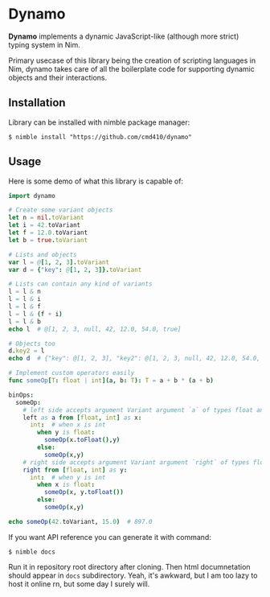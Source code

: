 # Dynamo

**Dynamo** implements a dynamic JavaScript-like (although more strict) typing system in Nim.

Primary usecase of this library being the creation of scripting languages
in Nim, dynamo takes care of all the boilerplate code for supporting
dynamic objects and their interactions.

## Installation

Library can be installed with nimble package manager:

```console
$ nimble install "https://github.com/cmd410/dynamo"
```

## Usage

Here is some demo of what this library is capable of:

```nim
import dynamo

# Create some variant objects
let n = nil.toVariant
let i = 42.toVariant
let f = 12.0.toVariant
let b = true.toVariant

# Lists and objects
var l = @[1, 2, 3].toVariant
var d = {"key": @[1, 2, 3]}.toVariant

# Lists can contain any kind of variants
l = l & n
l = l & i
l = l & f
l = l & (f + i)
l = l & b
echo l  # @[1, 2, 3, null, 42, 12.0, 54.0, true]

# Objects too
d.key2 = l
echo d  # {"key": @[1, 2, 3], "key2": @[1, 2, 3, null, 42, 12.0, 54.0, true]}

# Implement custom operators easily
func someOp[T: float | int](a, b: T): T = a + b * (a + b)

binOps:
  someOp:
    # left side accepts argument Variant argument `a` of types float and int and assigns it's value to `x`
    left as a from [float, int] as x:
      int:  # when x is int
        when y is float:
          someOp(x.toFloat(),y)
        else:
          someOp(x,y)
    # right side accepts argument Variant argument `right` of types float and int and assigns it's value to `y`
    right from [float, int] as y:
      int:  # when y is int
        when x is float:
          someOp(x, y.toFloat())
        else:
          someOp(x,y)

echo someOp(42.toVariant, 15.0)  # 897.0
```

If you want API reference you can generate it with command:

```console
$ nimble docs
```

Run it in repository root directory after cloning.
Then html documnetation should appear in `docs` subdirectory.
Yeah, it's awkward, but I am too lazy to
host it online rn, but some day I surely will.
